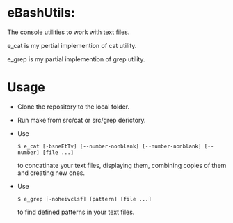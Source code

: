 # eBashUtils:

The console utilities to work with text files.

e_cat is my pertial implemention of cat utility.

e_grep is my partial implemention of grep utility.

# Usage

* Clone the repository to the local folder.

* Run make from src/cat or src/grep derictory.

* Use 
      
      $ e_cat [-bsneEtTv] [--number-nonblank] [--number-nonblank] [--number] [file ...]
  
  to concatinate your text files, displaying them, combining copies of them and creating new ones.

* Use

      $ e_grep [-noheivclsf] [pattern] [file ...]
      
    to find defined patterns in your text files.
